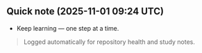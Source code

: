 ## Quick note (2025-11-01 09:24 UTC)

- Keep learning — one step at a time.

> Logged automatically for repository health and study notes.
